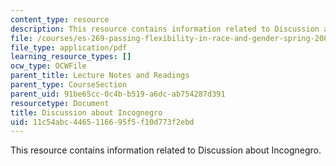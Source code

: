 ```yaml
---
content_type: resource
description: This resource contains information related to Discussion about Incognegro.
file: /courses/es-269-passing-flexibility-in-race-and-gender-spring-2009/11c54abc4465116695f5f10d773f2ebd_MITES_269S09_lec4_Class4.pdf
file_type: application/pdf
learning_resource_types: []
ocw_type: OCWFile
parent_title: Lecture Notes and Readings
parent_type: CourseSection
parent_uid: 91be65cc-0c4b-b519-a6dc-ab754287d391
resourcetype: Document
title: Discussion about Incognegro
uid: 11c54abc-4465-1166-95f5-f10d773f2ebd
---
```

This resource contains information related to Discussion about Incognegro.

